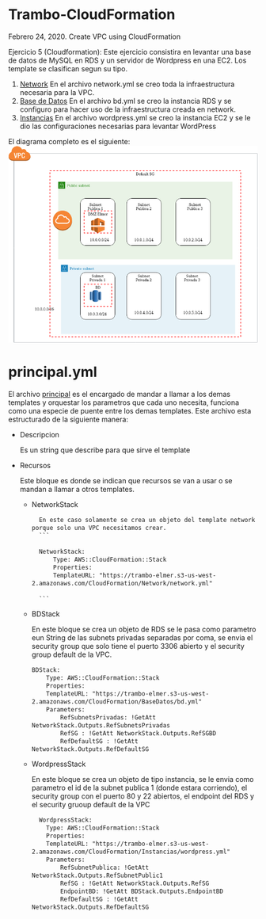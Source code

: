 # Trambo-CloudFormation
Febrero 24, 2020. Create VPC using CloudFormation

Ejercicio 5 (Cloudformation):
Este ejercicio consistira en levantar una base de datos de MySQL en RDS y un servidor de Wordpress en una EC2.
Los template se clasifican segun su tipo.
1. [Network](/Network)
    En el archivo  network.yml se creo toda la infraestructura necesaria para la VPC.
2. [Base de Datos](/BaseDatos)
    En el archivo bd.yml se creo la instancia RDS y se configuro para hacer uso de la infraestructura creada en network.
3. [Instancias](/Instancias)
    En el archivo wordpress.yml se creo la instancia EC2 y se le dio las configuraciones necesarias para levantar WordPress

El diagrama completo es el siguiente:
![alt text](/Imagenes/CloudFormation1.png)

# principal.yml
El archivo [principal](/principal.yml) es el encargado de mandar a llamar a los demas templates y orquestar los parametros que cada uno necesita, funciona como una especie de puente entre los demas templates. Este archivo esta estructurado de la siguiente manera:

- Descripcion

    Es un string que describe para que sirve el template
- Recursos

    Este bloque es donde se indican que recursos se van a usar o se mandan a llamar a otros templates.
    - NetworkStack

            En este caso solamente se crea un objeto del template network porque solo una VPC necesitamos crear.
            ```

            NetworkStack: 
                Type: AWS::CloudFormation::Stack
                Properties: 
                TemplateURL: "https://trambo-elmer.s3-us-west-2.amazonaws.com/CloudFormation/Network/network.yml"
            
            ```
    - BDStack

        En este bloque se crea un objeto de RDS se le pasa como parametro eun String de las subnets privadas separadas por coma, se envia el security group que solo tiene el puerto 3306 abierto y el security group default de la VPC.

        ```
        BDStack: 
            Type: AWS::CloudFormation::Stack
            Properties: 
            TemplateURL: "https://trambo-elmer.s3-us-west-2.amazonaws.com/CloudFormation/BaseDatos/bd.yml"
            Parameters:
                RefSubnetsPrivadas: !GetAtt NetworkStack.Outputs.RefSubnetsPrivadas
                RefSG : !GetAtt NetworkStack.Outputs.RefSGBD
                RefDefaultSG : !GetAtt NetworkStack.Outputs.RefDefaultSG

        ```
    - WordpressStack

        En este bloque se crea un objeto de tipo instancia, se le envia como parametro el id de la subnet publica 1 (donde estara corriendo), el security group con el puerto 80 y 22 abiertos, el endpoint del RDS y el security gruoup default de la VPC
        ```
          WordpressStack: 
            Type: AWS::CloudFormation::Stack
            Properties: 
            TemplateURL: "https://trambo-elmer.s3-us-west-2.amazonaws.com/CloudFormation/Instancias/wordpress.yml"
            Parameters:
                RefSubnetPublica: !GetAtt NetworkStack.Outputs.RefSubnetPublic1
                RefSG : !GetAtt NetworkStack.Outputs.RefSG
                EndpointBD: !GetAtt BDStack.Outputs.EndpointBD
                RefDefaultSG : !GetAtt NetworkStack.Outputs.RefDefaultSG
        ```